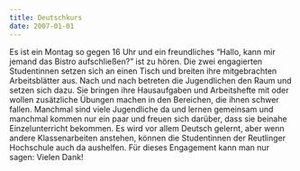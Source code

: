 ```yaml
--- 
title: Deutschkurs
date: 2007-01-01
---
```

<!--mehr-->
Es ist ein Montag so gegen 16 Uhr und ein freundliches “Hallo, kann mir jemand das Bistro aufschließen?” ist zu hören. Die zwei engagierten Studentinnen setzen sich an einen Tisch und breiten ihre mitgebrachten Arbeitsblätter aus. 
Nach und nach betreten die Jugendlichen den Raum und setzen sich dazu. Sie bringen ihre Hausaufgaben und Arbeitshefte mit oder wollen zusätzliche Übungen machen in den Bereichen, die ihnen schwer fallen. 
Manchmal sind viele Jugendliche da und lernen gemeinsam und manchmal kommen nur ein paar und freuen sich darüber, dass sie beinahe Einzelunterricht bekommen. 
Es wird vor allem Deutsch gelernt, aber wenn andere Klassenarbeiten anstehen, können die Studentinnen der Reutlinger Hochschule auch da aushelfen. 
Für dieses Engagement kann man nur sagen: 
Vielen Dank!
